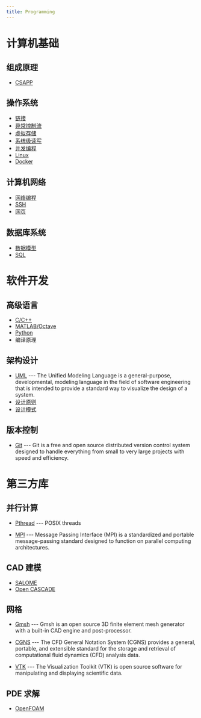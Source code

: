 ```yaml
---
title: Programming
---
```


# 计算机基础

## 组成原理

- [CSAPP](./csapp/README.md)

## 操作系统

- [链接](./csapp/7_linking.md)
- [异常控制流](./csapp/8_exceptional_control_flow.md)
- [虚拟存储](./9_virtual_memory.md)
- [系统级读写](./10_system_level_io.md)
- [并发编程](./12_concurrent_programming.md)
- [Linux](./linux/README.md)
- [Docker](./docker/README.md)

## 计算机网络

- [网络编程](./csapp/11_network_programming.md)
- [SSH](./linux/ssh.md)
- [网页](../documenting/web/README.md)

## 数据库系统

- [数据模型](./database/data_models.md)
- [SQL](./database/sql.md)

# 软件开发

## 高级语言

- [C/C++](./languages/cpp/README.md)
- [MATLAB/Octave](./languages/octave.md)
- [Python](./languages/python.md)
- 编译原理

## 架构设计

- [UML](./design/uml/README.md) --- The Unified Modeling Language is a general-purpose, developmental, modeling language in the field of software engineering that is intended to provide a standard way to visualize the design of a system.
- [设计原则](./design/principles/README.md)
- [设计模式](./design/patterns/README.md)

## 版本控制

- [Git](./git.md) --- Git is a free and open source distributed version control system designed to handle everything from small to very large projects with speed and efficiency.

# 第三方库

## 并行计算

- [Pthread](./csapp/12_concurrent_programming.md#parallel) --- POSIX threads

- [MPI](./mpi/README.md) --- Message Passing Interface (MPI) is a standardized and portable message-passing standard designed to function on parallel computing architectures.

## CAD 建模

- [SALOME](www.salome-platform.org)
- [Open CASCADE](https://www.opencascade.com)

## 网格

- [Gmsh](./mesh/gmsh.md) --- Gmsh is an open source 3D finite element mesh generator with a built-in CAD engine and post-processor.

- [CGNS](./mesh/cgns.md) --- The CFD General Notation System (CGNS) provides a general, portable, and extensible standard for the storage and retrieval of computational fluid dynamics (CFD) analysis data.
- [VTK](./mesh/vtk.md) --- The Visualization Toolkit (VTK) is open source software for manipulating and displaying scientific data.

## PDE 求解

- [OpenFOAM](./openfoam/README.md)

